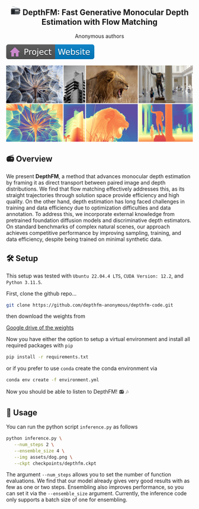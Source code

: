 <p align="center">
 <h2 align="center"><img src=assets/figures/radio.png width=28> DepthFM: Fast Generative Monocular Depth Estimation with Flow Matching</h2>
 <p align="center"> 
    Anonymous authors
</p>

 </p>
 
 
[![Website](assets/figures/badge-website.svg)](https://depthfm-anonymous.github.io/)

![Cover](/assets/figures/dfm-cover.png)


## 📻 Overview

We present **DepthFM**, a method that advances monocular depth estimation by framing it as direct transport between paired image and depth distributions. 
We find that flow matching effectively addresses this, as its straight trajectories through solution space provide efficiency and high quality. 
On the other hand, depth estimation has long faced challenges in training and data efficiency due to optimization difficulties and data annotation. 
To address this, we incorporate external knowledge from pretrained foundation diffusion models and discriminative depth estimators. 
On standard benchmarks of complex natural scenes, our approach achieves competitive performance by improving sampling, training, and data efficiency, despite being trained on minimal synthetic data.


## 🛠️ Setup

This setup was tested with `Ubuntu 22.04.4 LTS`, `CUDA Version: 12.2`, and `Python 3.11.5`.

First, clone the github repo...
```bash
git clone https://github.com/depthfm-anonymous/depthfm-code.git
```

then download the weights from

[Google drive of the weights](https://drive.google.com/drive/folders/1m0q8Dj24n96Q-anR7XmAgVUag7VJyzca?usp=sharing)


Now you have either the option to setup a virtual environment and install all required packages with `pip`

```bash
pip install -r requirements.txt
```

or if you prefer to use `conda` create the conda environment via

```bash
conda env create -f environment.yml
```

Now you should be able to listen to DepthFM! 📻 🎶


## 🚀 Usage

You can run the python script `inference.py` as follows

```bash
python inference.py \
   --num_steps 2 \
   --ensemble_size 4 \
   --img assets/dog.png \
   --ckpt checkpoints/depthfm.ckpt
```

The argument `--num_steps` allows you to set the number of function evaluations. We find that our model already gives very good results with as few as one or two steps. Ensembling also improves performance, so you can set it via the `--ensemble_size` argument. Currently, the inference code only supports a batch size of one for ensembling.


